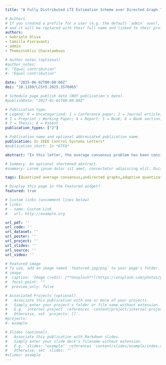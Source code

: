 ```yaml
---
title: "A Fully Distributed LTI Estimation Scheme over Directed Graph Topologies"

# Authors
# If you created a profile for a user (e.g. the default `admin` user), write the username (folder name) here 
# and it will be replaced with their full name and linked to their profile.
authors:
- Gabriele Oliva
- Camilla Fioravanti
- admin
- Themistoklis Charalambous

# Author notes (optional)
#author_notes:
#- "Equal contribution"
#- "Equal contribution"

date: "2025-06-02T00:00:00Z"
doi: "10.1109/LCSYS.2025.3576065"

# Schedule page publish date (NOT publication's date).
#publishDate: "2017-01-01T00:00:00Z"

# Publication type.
# Legend: 0 = Uncategorized; 1 = Conference paper; 2 = Journal article;
# 3 = Preprint / Working Paper; 4 = Report; 5 = Book; 6 = Book section;
# 7 = Thesis; 8 = Patent
publication_types: ["2"]

# Publication name and optional abbreviated publication name.
publication: In IEEE Control Systems Letters*
#publication_short: In *ETFA*

abstract: "In this letter, the average consensus problem has been considered for undirected networks under finite bit-rate communication. While other algorithms reach approximate average consensus or require global information about the network for reaching the exact average consensus, we propose a fully distributed consensus algorithm that incorporates an adaptive quantization scheme and achieves convergence to the exact average while only requiring knowledge of an upper bound of the network diameter. Using Lyapunov stability analysis, we characterize the convergence properties of the resulting nonlinear quantized system. Moreover, we provide a fully distributed strategy to escape plateaux, i.e., situations where the Lyapunov function stops descending. Simulation results justify the performance of our proposed algorithm."

# Summary. An optional shortened abstract.
#summary: Lorem ipsum dolor sit amet, consectetur adipiscing elit. Duis posuere tellus ac convallis placerat. Proin tincidunt magna sed ex sollicitudin condimentum.

tags: [Quantized average consensus,undirected graphs,adaptive quantization,plateau escaping strategy,multi-agent systems.]

# Display this page in the Featured widget?
featured: true

# Custom links (uncomment lines below)
# links:
# - name: Custom Link
#   url: http://example.org

url_pdf: ''
url_code: ''
url_dataset: ''
url_poster: ''
url_project: ''
url_slides: ''
url_source: ''
url_video: ''

# Featured image
# To use, add an image named `featured.jpg/png` to your page's folder. 
# image:
#  caption: 'Image credit: [**Unsplash**](https://unsplash.com/photos/pLCdAaMFLTE)'
#  focal_point: ""
#  preview_only: false

# Associated Projects (optional).
#   Associate this publication with one or more of your projects.
#   Simply enter your project's folder or file name without extension.
#   E.g. `internal-project` references `content/project/internal-project/index.md`.
#   Otherwise, set `projects: []`.
#projects:
#- example

# Slides (optional).
#   Associate this publication with Markdown slides.
#   Simply enter your slide deck's filename without extension.
#   E.g. `slides: "example"` references `content/slides/example/index.md`.
#   Otherwise, set `slides: ""`.
#slides: example
---
```

